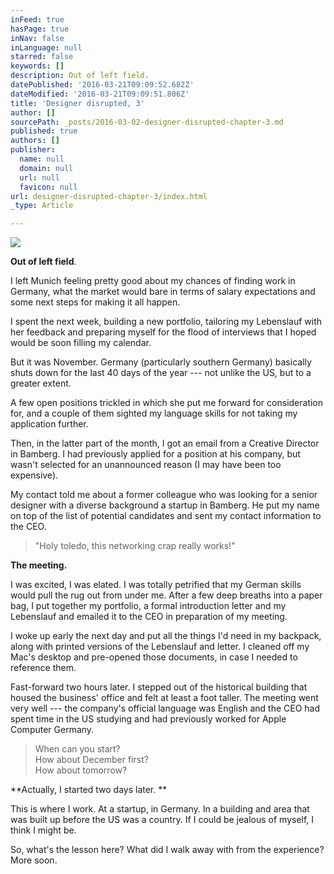 ```yaml
---
inFeed: true
hasPage: true
inNav: false
inLanguage: null
starred: false
keywords: []
description: Out of left field.
datePublished: '2016-03-21T09:09:52.682Z'
dateModified: '2016-03-21T09:09:51.806Z'
title: 'Designer disrupted, 3'
author: []
sourcePath: _posts/2016-03-02-designer-disrupted-chapter-3.md
published: true
authors: []
publisher:
  name: null
  domain: null
  url: null
  favicon: null
url: designer-disrupted-chapter-3/index.html
_type: Article

---
```

![](https://the-grid-user-content.s3-us-west-2.amazonaws.com/bdce7cfd-da5a-4498-92f1-0874b0592f47.jpg)

**Out of left field**.

I left Munich feeling pretty good about my chances of finding work in Germany, what the market would bare in terms of salary expectations and some next steps for making it all happen. 

I spent the next week, building a new portfolio, tailoring my Lebenslauf with her feedback and preparing myself for the flood of interviews that I hoped would be soon filling my calendar. 

But it was November. Germany (particularly southern Germany) basically shuts down for the last 40 days of the year --- not unlike the US, but to a greater extent. 

A few open positions trickled in which she put me forward for consideration for, and a couple of them sighted my language skills for not taking my application further.

Then, in the latter part of the month, I got an email from a Creative Director in Bamberg. I had previously applied for a position at his company, but wasn't selected for an unannounced reason (I may have been too expensive). 

My contact told me about a former colleague who was looking for a senior designer with a diverse background a startup in Bamberg. He put my name on top of the list of potential candidates and sent my contact information to the CEO. 
> 
> "Holy toledo, this networking crap really works!"

**The meeting.**

I was excited, I was elated. I was totally petrified that my German skills would pull the rug out from under me. After a few deep breaths into a paper bag, I put together my portfolio, a formal introduction letter and my Lebenslauf and emailed it to the CEO in preparation of my meeting. 

I woke up early the next day and put all the things I'd need in my backpack, along with printed versions of the Lebenslauf and letter. I cleaned off my Mac's desktop and pre-opened those documents, in case I needed to reference them.

Fast-forward two hours later. I stepped out of the historical building that housed the business' office and felt at least a foot taller. The meeting went very well --- the company's official language was English and the CEO had spent time in the US studying and had previously worked for Apple Computer Germany. 
> 
> When can you start?  
> How about December first?  
> How about tomorrow?

**Actually, I started two days later. **

This is where I work. At a startup, in Germany. In a building and area that was built up before the US was a country. If I could be jealous of myself, I think I might be.

So, what's the lesson here? What did I walk away with from the experience? More soon.